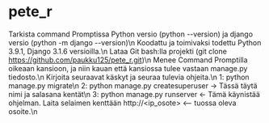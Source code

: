 # pete_r
Tarkista command Promptissa Python versio (python --version) ja django versio (python -m django --version)\n
Koodattu ja toimivaksi todettu Python 3.9.1, Django 3.1.6 versioilla.\n
Lataa Git bash:lla projekti (git clone https://github.com/paukku125/pete_r.git)\n
Menee Command Promptilla oikeaan kansioon, ja niin kauan että kansiossa tulee vastaan manage.py tiedosto.\n
Kirjoita seuraavat käskyt ja seuraa tulevia ohjeita.\n
1: python manage.py migrate\n
2: python manage.py createsuperuser -> Tässä täytä nimi ja salasana kentät\n
3: python manage.py runserver <- Tämä käynistää ohjelman. Laita selaimen kenttään http://<ip_osote> <-- tuossa oleva osoite.\n
